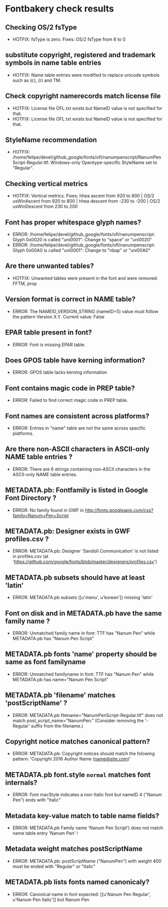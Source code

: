 # Fontbakery check results
## Checking OS/2 fsType
* HOTFIX: fsType is zero. Fixes: OS/2 fsType from 8 to 0

## substitute copyright, registered and trademark symbols in name table entries
* HOTFIX: Name table entries were modified to replace unicode symbols such as (c), (r) and TM.

## Check copyright namerecords match license file
* HOTFIX: License file OFL.txt exists but NameID value is not specified for that.
* HOTFIX: License file OFL.txt exists but NameID value is not specified for that.

## StyleName recommendation
* HOTFIX: /home/felipe/devel/github_google/fonts/ofl/nanumpenscript/NanumPenScript-Regular.ttf: Windows-only Opentype-specific StyleName set to "Regular".

## Checking vertical metrics
* HOTFIX: Vertical metrics. Fixes: hhea ascent from 920 to 800 | OS/2 usWinAscent from 920 to 800 | hhea descent from -230 to -200 | OS/2 usWinDescent from 230 to 200

## Font has **proper** whitespace glyph names?
* ERROR: /home/felipe/devel/github_google/fonts/ofl/nanumpenscript: Glyph 0x0020 is called "uni0001": Change to "space" or "uni0020"
* ERROR: /home/felipe/devel/github_google/fonts/ofl/nanumpenscript: Glyph 0x00A0 is called "uni0001": Change to "nbsp" or "uni00A0"

## Are there unwanted tables?
* HOTFIX: Unwanted tables were present in the font and were removed: FFTM, prop

## Version format is correct in NAME table?
* ERROR: The NAMEID_VERSION_STRING (nameID=5) value must follow the pattern Version X.Y. Current value: False

## EPAR table present in font?
* ERROR: Font is missing EPAR table.

## Does GPOS table have kerning information?
* ERROR: GPOS table lacks kerning information

## Font contains magic code in PREP table?
* ERROR: Failed to find correct magic code in PREP table.

## Font names are consistent across platforms?
* ERROR: Entries in "name" table are not the same across specific platforms.

## Are there non-ASCII characters in ASCII-only NAME table entries ?
* ERROR: There are 6 strings containing non-ASCII characters in the ASCII-only NAME table entries.

## METADATA.pb: Fontfamily is listed in Google Font Directory ?
* ERROR: No family found in GWF in http://fonts.googleapis.com/css?family=Nanum+Pen+Script

## METADATA.pb: Designer exists in GWF profiles.csv ?
* ERROR: METADATA.pb: Designer 'Sandoll Communication' is not listed in profiles.csv (at 'https://github.com/google/fonts/blob/master/designers/profiles.csv')

## METADATA.pb subsets should have at least 'latin'
* ERROR: METADATA.pb subsets ([u'menu', u'korean']) missing 'latin'

## Font on disk and in METADATA.pb have the same family name ?
* ERROR: Unmatched family name in font: TTF has "Nanum Pen" while METADATA.pb has "Nanum Pen Script"

## METADATA.pb fonts 'name' property should be same as font familyname
* ERROR: Unmatched familyname in font: TTF has "Nanum Pen" while METADATA.pb has name="Nanum Pen Script"

## METADATA.pb 'filename' matches 'postScriptName' ?
* ERROR: METADATA.pb filename="NanumPenScript-Regular.ttf" does not match post_script_name="NanumPen." (Consider removing the '-Regular' suffix from the filename.)

## Copyright notice matches canonical pattern?
* ERROR: METADATA.pb: Copyright notices should match the folowing pattern: 'Copyright 2016 Author Name (name@site.com)'

## METADATA.pb font.style `normal` matches font internals?
* ERROR: Font macStyle indicates a non-Italic font but nameID 4 ("Nanum Pen") ends with "Italic"

## Metadata key-value match to table name fields?
* ERROR: METADATA.pb Family name 'Nanum Pen Script') does not match name table entry 'Nanum Pen' !

## Metadata weight matches postScriptName
* ERROR: METADATA.pb: postScriptName ("NanumPen") with weight 400 must be ended with "Regular" or "Italic"

## METADATA.pb lists fonts named canonicaly?
* ERROR: Canonical name in font expected: [[u'Nanum Pen Regular', u'Nanum Pen Italic']] but Nanum Pen

